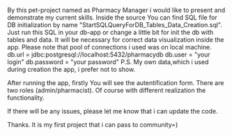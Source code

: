 By this pet-project named as Pharmacy Manager i would like to present and demonstrate my current skills.
Inside the source You can find SQL file for DB initialization by name "StartSQLQueryForDB_Tables_Data_Creation.sql".
Just run this SQL in your db-app or change a little bit for init the db with tables and data. 
It will be necessary for correct data visualization inside the app.
Please note that pool of connections i used was on local machine.
db.url = jdbc:postgresql://localhost:5432/pharmacydb
db.user = "your login"
db.password = "your password"
P.S. My own data,which i used during creation the app, i prefer not to show.

After running the app, firstly You will see the autentification form. There are two roles (admin/pharmacist).
Of course with different realization the functionality.

If there will be any issues, please let me know that i can update the code.

Thanks. It is my first project that i can pass to community=)
